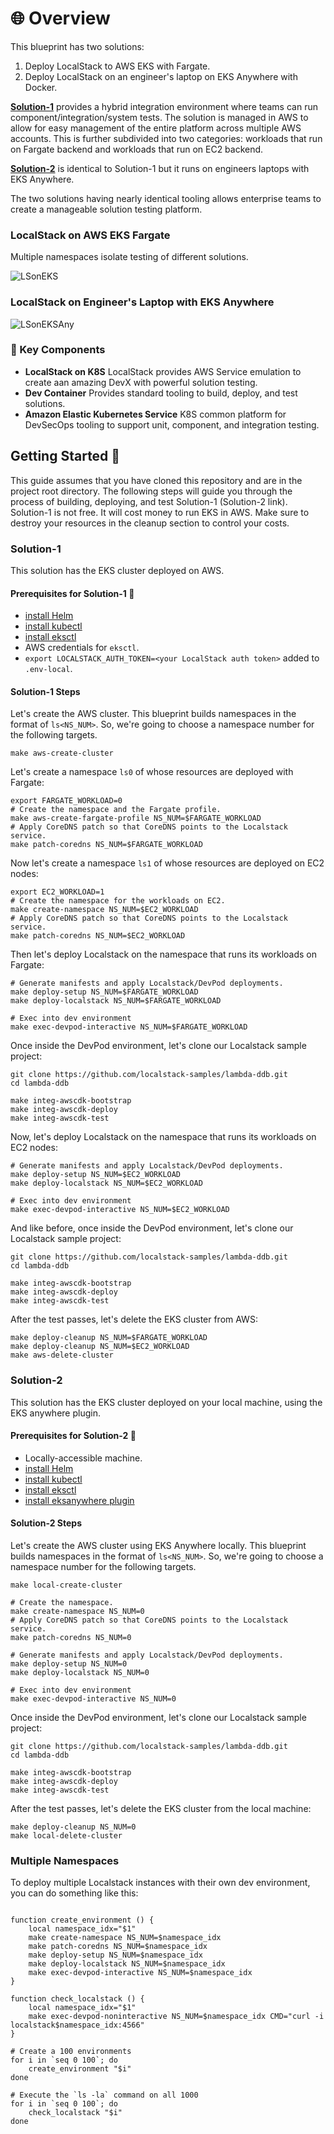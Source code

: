 # 🌐 Overview

This blueprint has two solutions:

1. Deploy LocalStack to AWS EKS with Fargate. 
2. Deploy LocalStack on an engineer's laptop on EKS Anywhere with Docker.

[**Solution-1**](#solution-1) provides a hybrid integration environment where teams can run component/integration/system tests.
The solution is managed in AWS to allow for easy management of the entire platform across multiple AWS accounts. This is further subdivided into two categories: workloads that run on Fargate backend and workloads that run on EC2 backend.

[**Solution-2**](#solution-2) is identical to Solution-1 but it runs on engineers laptops with EKS Anywhere. 

The two solutions having nearly identical tooling allows enterprise teams to create a manageable
solution testing platform.

### LocalStack on AWS EKS Fargate

Multiple namespaces isolate testing of different solutions.

![LSonEKS](./docs/design-ls-on-aws-eks.drawio.png "LSonEKS")

### LocalStack on Engineer's Laptop with EKS Anywhere
![LSonEKSAny](./docs/design-ls-on-eksany.drawio.png "LSonEKSAny")

### 🔑 Key Components

- **LocalStack on K8S**
    LocalStack provides AWS Service emulation to create aan amazing DevX with powerful solution testing. 
- **Dev Container**
    Provides standard tooling to build, deploy, and test solutions. 
- **Amazon Elastic Kubernetes Service**
    K8S common platform for DevSecOps tooling to support unit, component, and integration testing.

## Getting Started 🏁

This guide assumes that you have cloned this repository and are in the project root directory. The following steps will
guide you through the process of building, deploying, and test Solution-1 (Solution-2 link).
Solution-1 is not free. It will cost money to run EKS in AWS. Make sure to destroy your resources in the cleanup
section to control your costs.

### Solution-1

This solution has the EKS cluster deployed on AWS.

#### Prerequisites for Solution-1 🧰

- [install Helm](https://helm.sh/docs/intro/install/)
- [install kubectl](https://kubernetes.io/docs/tasks/tools/)
- [install eksctl](https://eksctl.io/installation/)
- AWS credentials for `eksctl`.
- `export LOCALSTACK_AUTH_TOKEN=<your LocalStack auth token>` added to `.env-local`.

#### Solution-1 Steps

Let's create the AWS cluster. This blueprint builds namespaces in the format of `ls<NS_NUM>`. So, we're going
to choose a namespace number for the following targets.

```shell
make aws-create-cluster
```

Let's create a namespace `ls0` of whose resources are deployed with Fargate:

```shell
export FARGATE_WORKLOAD=0
# Create the namespace and the Fargate profile.
make aws-create-fargate-profile NS_NUM=$FARGATE_WORKLOAD
# Apply CoreDNS patch so that CoreDNS points to the Localstack service.
make patch-coredns NS_NUM=$FARGATE_WORKLOAD
```

Now let's create a namespace `ls1` of whose resources are deployed on EC2 nodes:

```shell
export EC2_WORKLOAD=1
# Create the namespace for the workloads on EC2.
make create-namespace NS_NUM=$EC2_WORKLOAD
# Apply CoreDNS patch so that CoreDNS points to the Localstack service.
make patch-coredns NS_NUM=$EC2_WORKLOAD
```

Then let's deploy Localstack on the namespace that runs its workloads on Fargate:

```shell
# Generate manifests and apply Localstack/DevPod deployments.
make deploy-setup NS_NUM=$FARGATE_WORKLOAD
make deploy-localstack NS_NUM=$FARGATE_WORKLOAD

# Exec into dev environment
make exec-devpod-interactive NS_NUM=$FARGATE_WORKLOAD
```

Once inside the DevPod environment, let's clone our Localstack sample project:

```shell
git clone https://github.com/localstack-samples/lambda-ddb.git
cd lambda-ddb

make integ-awscdk-bootstrap
make integ-awscdk-deploy
make integ-awscdk-test
```

Now, let's deploy Localstack on the namespace that runs its workloads on EC2 nodes:

```shell
# Generate manifests and apply Localstack/DevPod deployments.
make deploy-setup NS_NUM=$EC2_WORKLOAD
make deploy-localstack NS_NUM=$EC2_WORKLOAD

# Exec into dev environment
make exec-devpod-interactive NS_NUM=$EC2_WORKLOAD
```

And like before, once inside the DevPod environment, let's clone our Localstack sample project:

```shell
git clone https://github.com/localstack-samples/lambda-ddb.git
cd lambda-ddb

make integ-awscdk-bootstrap
make integ-awscdk-deploy
make integ-awscdk-test
```

After the test passes, let's delete the EKS cluster from AWS:

```shell
make deploy-cleanup NS_NUM=$FARGATE_WORKLOAD
make deploy-cleanup NS_NUM=$EC2_WORKLOAD
make aws-delete-cluster
```

### Solution-2

This solution has the EKS cluster deployed on your local machine, using the EKS anywhere plugin.

#### Prerequisites for Solution-2 🧰

- Locally-accessible machine.
- [install Helm](https://helm.sh/docs/intro/install/)
- [install kubectl](https://kubernetes.io/docs/tasks/tools/)
- [install eksctl](https://eksctl.io/installation/)
- [install eksanywhere plugin](https://anywhere.eks.amazonaws.com/docs/getting-started/install/)

#### Solution-2 Steps

Let's create the AWS cluster using EKS Anywhere locally. This blueprint builds namespaces in the format of `ls<NS_NUM>`. So, we're going to choose a namespace number for the following targets.

```shell
make local-create-cluster

# Create the namespace.
make create-namespace NS_NUM=0
# Apply CoreDNS patch so that CoreDNS points to the Localstack service.
make patch-coredns NS_NUM=0

# Generate manifests and apply Localstack/DevPod deployments.
make deploy-setup NS_NUM=0
make deploy-localstack NS_NUM=0

# Exec into dev environment
make exec-devpod-interactive NS_NUM=0
```

Once inside the DevPod environment, let's clone our Localstack sample project:

```shell
git clone https://github.com/localstack-samples/lambda-ddb.git
cd lambda-ddb

make integ-awscdk-bootstrap
make integ-awscdk-deploy
make integ-awscdk-test
```

After the test passes, let's delete the EKS cluster from the local machine:

```shell
make deploy-cleanup NS_NUM=0
make local-delete-cluster
```

### Multiple Namespaces

To deploy multiple Localstack instances with their own dev environment, you can do something like this:

```shell

function create_environment () {
    local namespace_idx="$1"
    make create-namespace NS_NUM=$namespace_idx
    make patch-coredns NS_NUM=$namespace_idx
    make deploy-setup NS_NUM=$namespace_idx
    make deploy-localstack NS_NUM=$namespace_idx
    make exec-devpod-interactive NS_NUM=$namespace_idx
}

function check_localstack () {
    local namespace_idx="$1"
    make exec-devpod-noninteractive NS_NUM=$namespace_idx CMD="curl -i localstack$namespace_idx:4566"
}

# Create a 100 environments
for i in `seq 0 100`; do
    create_environment "$i"
done

# Execute the `ls -la` command on all 1000
for i in `seq 0 100`; do
    check_localstack "$i"
done
```
